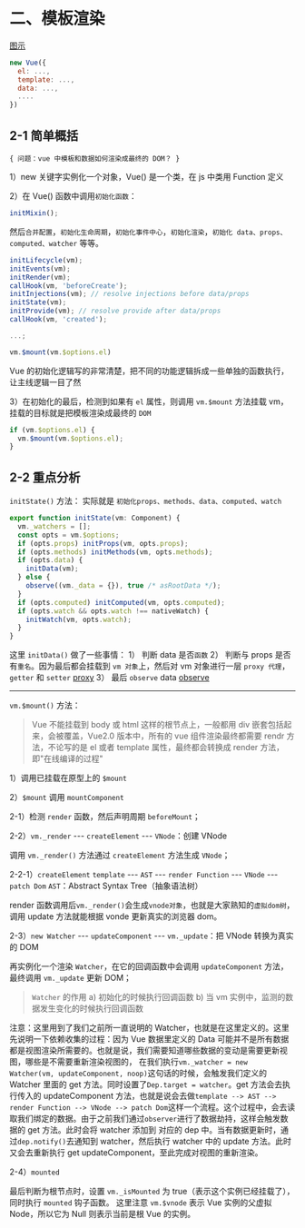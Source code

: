 # 二、模板渲染

[图示](./2.Vue模板渲染流程图.jpg)

```js
new Vue({
  el: ...,
  template: ...,
  data: ...,
  ....
})
```

## 2-1 简单概括

`{ 问题：vue 中模板和数据如何渲染成最终的 DOM？ }`

1）new 关键字实例化一个对象，Vue() 是一个类，在 js 中类用 Function 定义

2）在 Vue() 函数中调用`初始化函数`：

[](./vue/src/core/instance/index.js)

```js
initMixin();
```

然后`合并配置`，`初始化生命周期`，`初始化事件中心`，`初始化渲染`，`初始化 data、props、computed、watcher` 等等。

[](./vue/src/core/instance/init.js)

```js
initLifecycle(vm);
initEvents(vm);
initRender(vm);
callHook(vm, 'beforeCreate');
initInjections(vm); // resolve injections before data/props
initState(vm);
initProvide(vm); // resolve provide after data/props
callHook(vm, 'created');

...;

vm.$mount(vm.$options.el)
```

Vue 的初始化逻辑写的非常清楚，把不同的功能逻辑拆成一些单独的函数执行，让主线逻辑一目了然

3）在初始化的最后，检测到如果有 `el` 属性，则调用 `vm.$mount` 方法挂载 vm，挂载的目标就是把模板渲染成最终的 `DOM`

[](./vue/src/core/instance/init.js)

```js
if (vm.$options.el) {
  vm.$mount(vm.$options.el);
}
```

## 2-2 重点分析

`initState()` 方法：
实际就是 `初始化props、methods、data、computed、watch`

[](./vue/src/core/instance/state.js)

```js
export function initState(vm: Component) {
  vm._watchers = [];
  const opts = vm.$options;
  if (opts.props) initProps(vm, opts.props);
  if (opts.methods) initMethods(vm, opts.methods);
  if (opts.data) {
    initData(vm);
  } else {
    observe((vm._data = {}), true /* asRootData */);
  }
  if (opts.computed) initComputed(vm, opts.computed);
  if (opts.watch && opts.watch !== nativeWatch) {
    initWatch(vm, opts.watch);
  }
}
```

这里 `initData()` 做了一些事情：
1） 判断 data 是否`函数`
2） 判断与 props 是否有`重名`。因为最后都会挂载到 `vm 对象`上，然后对 vm 对象进行一层 `proxy 代理`，`getter` 和 `setter`
[proxy](./vue/src/core/instance/state.js)
3） 最后 `observe` data
[observe](./vue/src/core/observer/index.js)

---

`vm.$mount()` 方法：

> Vue 不能挂载到 body 或 html 这样的根节点上，一般都用 div 嵌套包括起来，会被覆盖，Vue2.0 版本中，所有的 vue 组件渲染最终都需要 rendr 方法，不论写的是 el 或者 template 属性，最终都会转换成 render 方法，即"在线编译的过程"

1）调用已挂载在原型上的 `$mount`
[](./vue/src/platforms/web/runtime/index.js)

2）`$mount` 调用 `mountComponent`
[](./vue/src/core/instance/lifecycle.js)

2-1）检测 `render` 函数，然后声明周期 `beforeMount`；

2-2）`vm._render` --- `createElement` --- `VNode`：创建 VNode

调用 `vm._render()` 方法通过 `createElement` 方法生成 `VNode`；

2-2-1）`createElement`
`template` --- `AST` --- `render Function` --- `VNode` --- `patch Dom`
`AST`：Abstract Syntax Tree（抽象语法树）
[](./vue/src/core/vdom/create-element.js)

render 函数调用后`vm._render()`会生成`vnode对象`，也就是大家熟知的`虚拟dom树`，调用 update 方法就能根据 vonde 更新真实的浏览器 dom。

2-3）`new Watcher` --- `updateComponent` --- `vm._update`：把 VNode 转换为真实的 DOM

再实例化一个渲染 `Watcher`，在它的回调函数中会调用 `updateComponent` 方法，最终调用 `vm._update` 更新 DOM；

> `Watcher` 的作用
> a) 初始化的时候执行回调函数
> b) 当 vm 实例中，监测的数据发生变化的时候执行回调函数

注意：这里用到了我们之前所一直说明的 Watcher，也就是在这里定义的。这里先说明一下依赖收集的过程：因为 Vue 数据里定义的 Data 可能并不是所有数据都是视图渲染所需要的。也就是说，我们需要知道哪些数据的变动是需要更新视图，哪些是不需要重新渲染视图的， 在我们执行`vm._watcher = new Watcher(vm, updateComponent, noop)`这句话的时候，会触发我们定义的 Watcher 里面的 get 方法。同时设置了`Dep.target = watcher`。get 方法会去执行传入的 updateComponent 方法，也就是说会去做`template --> AST --> render Function --> VNode --> patch Dom`这样一个流程。这个过程中，会去读取我们绑定的数据。由于之前我们通过`observer`进行了数据劫持，这样会触发数据的 get 方法。此时会将 watcher 添加到 对应的 dep 中。当有数据更新时，通过`dep.notify()`去通知到 watcher，然后执行 watcher 中的 update 方法。此时又会去重新执行 get updateComponent，至此完成对视图的重新渲染。

2-4）`mounted`

最后判断为根节点时，设置 `vm._isMounted` 为 true（表示这个实例已经挂载了），同时执行 `mounted` 钩子函数。
这里注意 `vm.$vnode` 表示 Vue 实例的父虚拟 Node，所以它为 Null 则表示当前是根 Vue 的实例。
